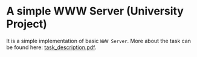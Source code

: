 # A simple WWW Server (University Project)

It is a simple implementation of basic `WWW Server`. More about the task can be found here: [task_description.pdf](./task_description.pdf).



